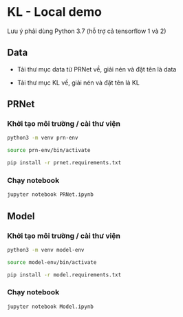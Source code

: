 # KL - Local demo

Lưu ý phải dùng Python 3.7 (hỗ trợ cả tensorflow 1 và 2)

## Data

- Tải thư mục data từ PRNet về, giải nén và đặt tên là data

- Tải thư mục KL về, giải nén và đặt tên là KL

## PRNet

### Khởi tạo môi trường / cài thư viện

```sh
python3 -m venv prn-env

source prn-env/bin/activate

pip install -r prnet.requirements.txt
```

### Chạy notebook

```sh
jupyter notebook PRNet.ipynb
```

## Model


### Khởi tạo môi trường / cài thư viện

```sh
python3 -m venv model-env

source model-env/bin/activate

pip install -r model.requirements.txt
```

### Chạy notebook

```sh
jupyter notebook Model.ipynb
```
